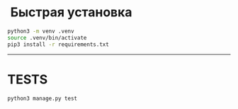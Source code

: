 #  Быстрая установка 

```bash
python3 -m venv .venv 
source .venv/bin/activate    
pip3 install -r requirements.txt 
```

---

# TESTS

```
python3 manage.py test 
```